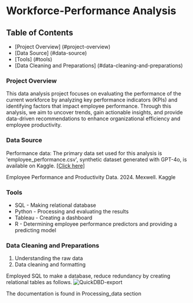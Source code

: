 # Workforce-Performance Analysis 

## Table of Contents 
- [Project Overview] (#project-overview)
- [Data Source] (#data-source)
- [Tools] (#tools)
- [Data Cleaning and Preparations] (#data-cleaning-and-preparations)
### Project Overview 
This data analysis project focuses on evaluating the performance of the current workforce by analyzing key performance indicators (KPIs) and identifying factors that impact employee performance. Through this analysis, we aim to uncover trends, gain actionable insights, and provide data-driven recommendations to enhance organizational efficiency and employee productivity.

### Data Source 
Performance data: The primary data set used for this analysis is 'employee_performance.csv', synthetic dataset generated with GPT-4o, is available on Kaggle. [[Click here]](https://www.kaggle.com/datasets/mexwell/employee-performance-and-productivity-data/data)

Employee Performance and Productivity Data. 2024. Mexwell. Kaggle

### Tools
- SQL - Making relational database
- Python - Processing and evaluating the results
- Tableau - Creating a dashboard
- R - Determining employee performance predictors and providing a predicting model

### Data Cleaning and Preparations 
1. Understanding the raw data
2. Data cleaning and formatting

Employed SQL to make a database, reduce redundancy by creating relational tables as follows.
![QuickDBD-export](https://github.com/user-attachments/assets/7b56b335-5ba2-4ff5-b499-5949b1e05039) 

The documentation is found in Processing_data section
